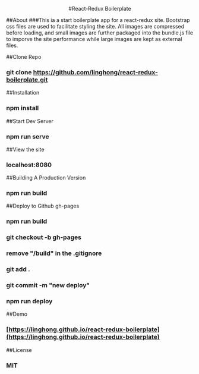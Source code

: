 <p align="center">#React-Redux Boilerplate</p>


##About
###This ia a start boilerplate app for a react-redux site. Bootstrap css files are used to facilitate styling the site. All images are compressed before loading, and small images are further packaged into the bundle.js file to imporve the site performance while large images are kept as external files.

##Clone Repo
### git clone https://github.com/linghong/react-redux-boilerplate.git

##Installation
### npm install

##Start Dev Server
### npm run serve

##View the site
### localhost:8080

##Building A Production Version
### npm run build

##Deploy to Github gh-pages
### npm run build
### git checkout -b gh-pages
### remove "/build" in the .gitignore
### git add .
### git commit -m "new deploy"
### npm run deploy

##Demo
### [https://linghong.github.io/react-redux-boilerplate](https://linghong.github.io/react-redux-boilerplate)

##License
### MIT
